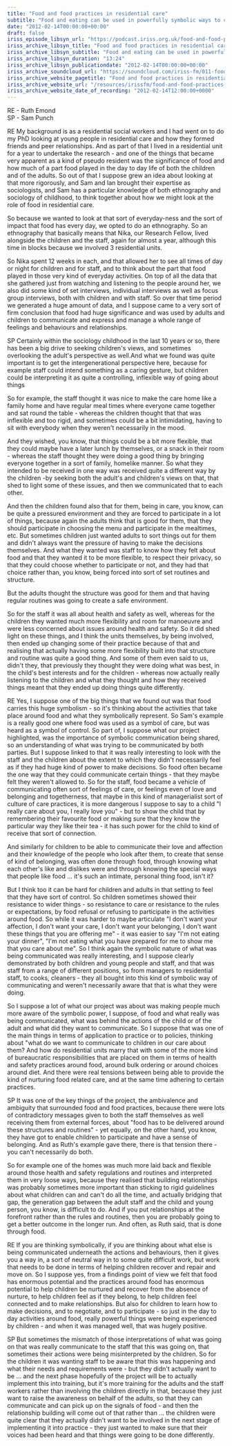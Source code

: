 ```yaml
---
title: "Food and food practices in residential care"
subtitle: "Food and eating can be used in powerfully symbolic ways to communicate and express and manage a whole range of feelings, behaviours and relationships. "
date: "2012-02-14T00:00:00+00:00"
draft: false
iriss_episode_libsyn_url: "https://podcast.iriss.org.uk/food-and-food-practices-in-residential-care-1"
iriss_archive_libsyn_title: "Food and food practices in residential care"
iriss_archive_libsyn_subtitle: "Food and eating can be used in powerfully symbolic ways to communicate and express and manage a whole range of feelings, behaviours and relationships. "
iriss_archive_libsyn_duration: "13:24"
iriss_archive_libsyn_publicationdate: "2012-02-14T00:00:00+00:00"
iriss_archive_soundcloud_url: "https://soundcloud.com/iriss-fm/011-food-and-food-practices-in-residential-care"
iriss_archive_website_pagetitle: "Food and food practices in residential care"
iriss_archive_website_url: "/resources/irissfm/food-and-food-practices-residential-care"
iriss_archive_website_date_of_recording: "2012-02-14T12:00:00+0000"
---
```

RE - Ruth Emond  
SP - Sam Punch

RE My background is as a residential social workers and I had went on to do my PhD looking at young people in residential care and how they formed friends and peer relationships. And as part of that I lived in a residential unit for a year to undertake the research - and one of the things that became very apparent as a kind of pseudo resident was the significance of food and how much of a part food played in the day to day life of both the children and of the adults. So out of that I suppose grew an idea about looking at that more rigorously, and Sam and Ian brought their expertise as sociologists, and Sam has a particular knowledge of both ethnography and sociology of childhood, to think together about how we might look at the role of food in residential care.

So because we wanted to look at that sort of everyday-ness and the sort of impact that food has every day, we opted to do an ethnography. So an ethnography that basically means that Nika, our Research Fellow, lived alongside the children and the staff, again for almost a year, although this time in blocks because we involved 3 residential units.

So Nika spent 12 weeks in each, and that allowed her to see all times of day or night for children and for staff, and to think about the part that food played in those very kind of everyday activities. On top of all the data that she gathered just from watching and listening to the people around her, we also did some kind of set interviews, individual interviews as well as focus group interviews, both with children and with staff. So over that time period we generated a huge amount of data, and I suppose came to a very sort of firm conclusion that food had huge significance and was used by adults and children to communicate and express and manage a whole range of feelings and behaviours and relationships.

SP Certainly within the sociology childhood in the last 10 years or so, there has been a big drive to seeking children's views, and sometimes overlooking the adult's perspective as well.And what we found was quite important is to get the intergenerational perspective here, because for example staff could intend something as a caring gesture, but children could be interpreting it as quite a controlling, inflexible way of going about things

So for example, the staff thought it was nice to make the care home like a family home and have regular meal times where everyone came together and sat round the table - whereas the children thought that that was inflexible and too rigid, and sometimes could be a bit intimidating, having to sit with everybody when they weren't necessarily in the mood.

And they wished, you know, that things could be a bit more flexible, that they could maybe have a later lunch by themselves, or a snack in their room - whereas the staff thought they were doing a good thing by bringing everyone together in a sort of family, homelike manner. So what they intended to be received in one way was received quite a different way by the children -by seeking both the adult's and children's views on that, that shed to light some of these issues, and then we communicated that to each other.

And then the children found also that for them, being in care, you know, can be quite a pressured environment and they are forced to participate in a lot of things, because again the adults think that is good for them, that they should participate in choosing the menu and participate in the mealtimes, etc. But sometimes children just wanted adults to sort things out for them and didn't always want the pressure of having to make the decisions themselves. And what they wanted was staff to know how they felt about food and that they wanted it to be more flexible, to respect their privacy, so that they could choose whether to participate or not, and they had that choice rather than, you know, being forced into sort of set routines and structure.

But the adults thought the structure was good for them and that having regular routines was going to create a safe environment.

So for the staff it was all about health and safety as well, whereas for the children they wanted much more flexibility and room for manoeuvre and were less concerned about issues around health and safety. So it did shed light on these things, and I think the units themselves, by being involved, then ended up changing some of their practice because of that and realising that actually having some more flexibility built into that structure and routine was quite a good thing. And some of them even said to us, didn't they, that previously they thought they were doing what was best, in the child's best interests and for the children - whereas now actually really listening to the children and what they thought and how they received things meant that they ended up doing things quite differently.

RE Yes, I suppose one of the big things that we found out was that food carries this huge symbolism - so it's thinking about the activities that take place around food and what they symbolically represent. So Sam's example is a really good one where food was used as a symbol of care, but was heard as a symbol of control. So part of, I suppose what our project highlighted, was the importance of symbolic communication being shared, so an understanding of what was trying to be communicated by both parties. But I suppose linked to that it was really interesting to look with the staff and the children about the extent to which they didn't necessarily feel as if they had huge kind of power to make decisions. So food often became the one way that they could communicate certain things - that they maybe felt they weren't allowed to. So for the staff, food became a vehicle of communicating often sort of feelings of care, or feelings even of love and belonging and togetherness, that maybe in this kind of managerialist sort of culture of care practices, it is more dangerous I suppose to say to a child "I really care about you, I really love you" - but to show the child that by remembering their favourite food or making sure that they know the particular way they like their tea - it has such power for the child to kind of receive that sort of connection.

And similarly for children to be able to communicate their love and affection and their knowledge of the people who look after them, to create that sense of kind of belonging, was often done through food, through knowing what each other's like and dislikes were and through knowing the special ways that people like food ... it's such an intimate, personal thing food, isn't it?

But I think too it can be hard for children and adults in that setting to feel that they have sort of control. So children sometimes showed their resistance to wider things - so resistance to care or resistance to the rules or expectations, by food refusal or refusing to participate in the activities around food. So while it was harder to maybe articulate "I don't want your affection, I don't want your care, I don't want your belonging, I don't want these things that you are offering me" - it was easier to say "I'm not eating your dinner", "I'm not eating what you have prepared for me to show me that you care about me". So I think again the symbolic nature of what was being communicated was really interesting, and I suppose clearly demonstrated by both children and young people and staff, and that was staff from a range of different positions, so from managers to residential staff, to cooks, cleaners - they all bought into this kind of symbolic way of communicating and weren't necessarily aware that that is what they were doing.

So I suppose a lot of what our project was about was making people much more aware of the symbolic power, I suppose, of food and what really was being communicated, what was behind the actions of the child or of the adult and what did they want to communicate. So I suppose that was one of the main things in terms of application to practice or to policies, thinking about "what do we want to communicate to children in our care about them? And how do residential units marry that with some of the more kind of bureaucratic responsibilities that are placed on them in terms of health and safety practices around food, around bulk ordering or around choices around diet. And there were real tensions between being able to provide the kind of nurturing food related care, and at the same time adhering to certain practices.

SP It was one of the key things of the project, the ambivalence and ambiguity that surrounded food and food practices, because there were lots of contradictory messages given to both the staff themselves as well receiving them from external forces, about "food has to be delivered around these structures and routines" - yet equally, on the other hand, you know, they have got to enable children to participate and have a sense of belonging. And as Ruth's example gave there, there is that tension there - you can't necessarily do both.

So for example one of the homes was much more laid back and flexible around those health and safety regulations and routines and interpreted them in very loose ways, because they realised that building relationships was probably sometimes more important than sticking to rigid guidelines about what children can and can't do all the time, and actually bridging that gap, the generation gap between the adult staff and the child and young person, you know, is difficult to do. And if you put relationships at the forefront rather than the rules and routines, then you are probably going to get a better outcome in the longer run. And often, as Ruth said, that is done through food.

RE If you are thinking symbolically, if you are thinking about what else is being communicated underneath the actions and behaviours, then it gives you a way in, a sort of neutral way in to some quite difficult work, but work that needs to be done in terms of helping children recover and repair and move on. So I suppose yes, from a findings point of view we felt that food has enormous potential and the practices around food has enormous potential to help children be nurtured and recover from the absence of nurture, to help children feel as if they belong, to help children feel connected and to make relationships. But also for children to learn how to make decisions, and to negotiate, and to participate - so just in the day to day activities around food, really powerful things were being experienced by children - and when it was managed well, that was hugely positive.

SP But sometimes the mismatch of those interpretations of what was going on that was really communicate to the staff that this was going on, that sometimes their actions were being misinterpreted by the children. So for the children it was wanting staff to be aware that this was happening and what their needs and requirements were - but they didn't actually want to be ... and the next phase hopefully of the project will be to actually implement this into training, but it's more training for the adults and the staff workers rather than involving the children directly in that, because they just want to raise the awareness on behalf of the adults, so that they can communicate and can pick up on the signals of food - and then the relationship building will come out of that rather than ... the children were quite clear that they actually didn't want to be involved in the next stage of implementing it into practice - they just wanted to make sure that their voices had been heard and that things were going to be done differently.